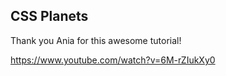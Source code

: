 ## CSS Planets

Thank you Ania for this awesome tutorial! 

https://www.youtube.com/watch?v=6M-rZIukXy0
